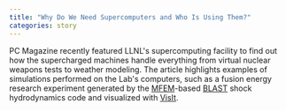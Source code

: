 ```yaml
---
title: "Why Do We Need Supercomputers and Who Is Using Them?"
categories: story
---
```


PC Magazine recently featured LLNL's supercomputing facility to find out how the supercharged machines handle everything from virtual nuclear weapons tests to weather modeling. The article highlights examples of simulations performed on the Lab's computers, such as a fusion energy research experiment generated by the [MFEM](https://mfem.org/)-based [BLAST](https://computing.llnl.gov/projects/blast) shock hydrodynamics code and visualized with [VisIt](https://wci.llnl.gov/simulation/computer-codes/visit).
